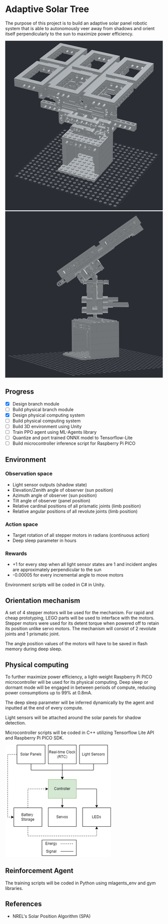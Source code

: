 # Adaptive Solar Tree

The purpose of this project is to build an adaptive solar panel robotic system that is able to autonomously veer away from shadows and orient itself perpendicularly to the sun to maximize power efficiency.

![Neutral state](Misc/Neutral_state.png)
![Fully extended](Misc/Fully_extended.png)

## Progress
- [X] Design branch module
- [ ] Build physical branch module
- [X] Design physical computing system
- [ ] Build physical computing system
- [ ] Build 3D environment using Unity
- [ ] Train PPO agent using ML-Agents library
- [ ] Quantize and port trained ONNX model to Tensorflow-Lite
- [ ] Build microcontroller inference script for Raspberry Pi PICO

## Environment
### Observation space
- Light sensor outputs (shadow state)
- Elevation/Zenith angle of observer (sun position)
- Azimuth angle of observer (sun position)
- Tilt angle of observer (panel position)
- Relative cardinal positions of all prismatic joints (limb position)
- Relative angular positions of all revolute joints (limb position)
### Action space
- Target rotation of all stepper motors in radians (continuous action)
- Deep sleep parameter in hours
### Rewards
- +1 for every step when all light sensor states are 1 and incident angles are approximately perpendicular to the sun
- -0.00005 for every incremental angle to move motors

Environment scripts will be coded in C# in Unity.

## Orientation mechanism
A set of 4 stepper motors will be used for the mechanism. For rapid and cheap prototyping, LEGO parts will be used to interface with the motors. Stepper motors were used for its detent torque when powered off to retain its position unlike servo motors. The mechanism will consist of 2 revolute joints and 1 prismatic joint.

The angle position values of the motors will have to be saved in flash memory during deep sleep.

## Physical computing
To further maximize power efficiency, a light-weight Raspberry Pi PICO microcontroller will be used for its physical computing. Deep sleep or dormant mode will be engaged in between periods of compute, reducing power consumptions up to 99% at 0.8mA. 

The deep sleep parameter will be inferred dynamically by the agent and inputted at the end of every compute.

Light sensors will be attached around the solar panels for shadow detection.

Microcontroller scripts will be coded in C++ utilizing Tensorflow Lite API and Raspberry Pi PICO SDK.

![System Diagram](Misc/Diagram.png)

## Reinforcement Agent
The training scripts will be coded in Python using mlagents_env and gym libraries.

## References
- NREL's Solar Position Algorithm (SPA)